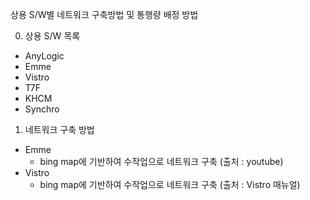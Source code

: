 상용 S/W별 네트워크 구축방법 및 통행량 배정 방법

0. 상용 S/W 목록
- AnyLogic
- Emme
- Vistro
- T7F
- KHCM
- Synchro

1. 네트워크 구축 방법
- Emme
    - bing map에 기반하여 수작업으로 네트워크 구축 (출처 : youtube)
- Vistro
    - bing map에 기반하여 수작업으로 네트워크 구축 (출처 : Vistro 매뉴얼)